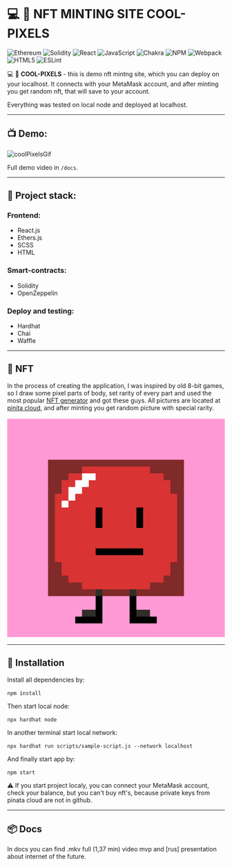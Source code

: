 # :computer: :space_invader: **NFT MINTING SITE COOL-PIXELS**
![Ethereum](https://img.shields.io/badge/Ethereum-3C3C3D?style=for-the-badge&logo=Ethereum&logoColor=white)
![Solidity](https://img.shields.io/badge/Solidity-%23363636.svg?style=for-the-badge&logo=solidity&logoColor=white)
![React](https://img.shields.io/badge/react-%2320232a.svg?style=for-the-badge&logo=react&logoColor=%2361DAFB)
![JavaScript](https://img.shields.io/badge/javascript-%23323330.svg?style=for-the-badge&logo=javascript&logoColor=%23F7DF1E)
![Chakra](https://img.shields.io/badge/chakra-%234ED1C5.svg?style=for-the-badge&logo=chakraui&logoColor=white)
![NPM](https://img.shields.io/badge/NPM-%23000000.svg?style=for-the-badge&logo=npm&logoColor=white)
![Webpack](https://img.shields.io/badge/webpack-%238DD6F9.svg?style=for-the-badge&logo=webpack&logoColor=black)
![HTML5](https://img.shields.io/badge/html5-%23E34F26.svg?style=for-the-badge&logo=html5&logoColor=white)
![ESLint](https://img.shields.io/badge/ESLint-4B3263?style=for-the-badge&logo=eslint&logoColor=white)


:computer: :space_invader: **COOL-PIXELS** - this is demo nft mintng site, which you can deploy on your localhost. It connects with your MetaMask account, and after minting you get random nft, that will save to your account.

Everything was tested on local node and deployed at localhost.

___

## :tv: **Demo**:

![coolPixelsGif](/docs/MVP-Cool-Pixels.gif)

Full demo video in `/docs`.

___

## :scroll: **Project stack**:
### Frontend:

+ React.js
+ Ethers.js
+ SCSS
+ HTML

### Smart-contracts:
+ Solidity
+ OpenZeppelin
  
### Deploy and testing:

+ Hardhat
+ Chai
+ Waffle

___

## :space_invader: **NFT**

In the process of creating the application, I was inspired by old 8-bit games, so I draw some pixel parts of body, set rarity of every part and used the most popular [NFT generator](https://github.com/HashLips/hashlips_art_engine) and got these guys.
All pictures are located at [pinita cloud](https://www.pinata.cloud), and after minting you get random picture with special rarity.
<br />
<br />
![coolPixelsGif](/docs/cool-pixels-nft.gif)

___
## :rocket: **Installation**

Install all dependencies by:

```shell
npm install
```
Then start local node: 
```shell
npx hardhat node
```
In another terminal start local network:
```shell
npx hardhat run scripts/sample-script.js --network localhost
```

And finally start app by: 
```shell
npm start
```
:warning: If you start project localy, you can connect your MetaMask account, check your balance, but you can't buy nft's, because private keys from pinata cloud are not in github.
___

## :package: **Docs**
In docs you can find .mkv full (1,37 min) video mvp and [rus] presentation about internet of the future.
